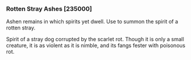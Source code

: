 ### Rotten Stray Ashes [235000]

Ashen remains in which spirits yet dwell. Use to summon the spirit of a rotten stray.

Spirit of a stray dog corrupted by the scarlet rot. Though it is only a small creature, it is as violent as it is nimble, and its fangs fester with poisonous rot.